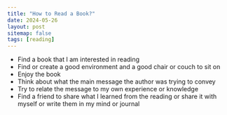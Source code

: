 ```yaml
---
title: "How to Read a Book?"
date: 2024-05-26
layout: post
sitemap: false
tags: [reading]
---
```


- Find a book that I am interested in reading
- Find or create a good environment and a good chair or couch to sit on
- Enjoy the book
- Think about what the main message the author was trying to convey
- Try to relate the message to my own experience or knowledge
- Find a friend to share what I learned from the reading or share it with myself or write them in my mind or journal
